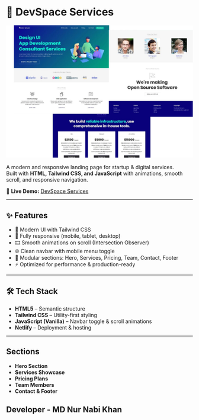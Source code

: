 # 🚀 DevSpace Services

![Startup Solid Preview](/DevSpace-previwe.jpg)

A modern and responsive landing page for startup & digital services.  
Built with **HTML, Tailwind CSS, and JavaScript** with animations, smooth scroll, and responsive navigation.  

🔗 **Live Demo:** [DevSpace Services](https://dev-space-services-nr.netlify.app/)

---

## ✨ Features
- 🎨 Modern UI with Tailwind CSS  
- 📱 Fully responsive (mobile, tablet, desktop)  
- 🎞️ Smooth animations on scroll (Intersection Observer)  
- 🌐 Clean navbar with mobile menu toggle  
- 🧩 Modular sections: Hero, Services, Pricing, Team, Contact, Footer  
- ⚡ Optimized for performance & production-ready  

---

## 🛠️ Tech Stack
- **HTML5** – Semantic structure  
- **Tailwind CSS** – Utility-first styling  
- **JavaScript (Vanilla)** – Navbar toggle & scroll animations  
- **Netlify** – Deployment & hosting  

---

## Sections
- **Hero Section**
- **Services Showcase**
- **Pricing Plans**
- **Team Members**
- **Contact & Footer**

## Developer - MD Nur Nabi Khan
